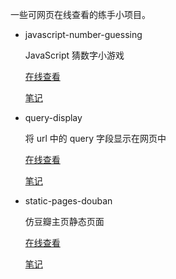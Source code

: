 一些可网页在线查看的练手小项目。

- javascript-number-guessing

  JavaScript 猜数字小游戏

  [在线查看](https://notes.tangjiayan.cn/Online-Displayable-Practices/javascript-number-guessing/)

  [笔记]([https://github.com/love2d/love?tab=readme-ov-file](https://notes.tangjiayan.cn/web-build/js/js-number-guessing.html))

- query-display

  将 url 中的 query 字段显示在网页中

  [在线查看](https://notes.tangjiayan.cn/Online-Displayable-Practices/query-display/)

  [笔记](https://notes.tangjiayan.cn/web-build/js/query-display.html)

- static-pages-douban

  仿豆瓣主页静态页面
  
  [在线查看](https://notes.tangjiayan.cn/Online-Displayable-Practices/static-page-douban/)

  [笔记](https://notes.tangjiayan.cn/web-build/fake-douban.html)
